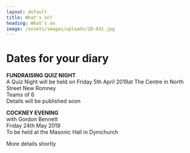 ```yaml
---
layout: default
title: What's on?
heading: What's on
image: /assets/images/uploads/28-031.jpg
---
```

# Dates for your diary

**FUNDRAISING QUIZ NIGHT**\
A Quiz Night will be held on Friday 5th April 2019at The Centre in North Street New Romney\
Teams of 6\
Details will be published soon

**COCKNEY EVENING**\
with Gordon Bennett\
Friday 24th May 2019\
To be held at the Masonic Hall in Dymchurch

More details shortly
